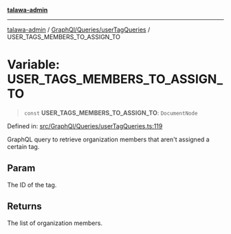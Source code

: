 [**talawa-admin**](../../../../README.md)

***

[talawa-admin](../../../../README.md) / [GraphQl/Queries/userTagQueries](../README.md) / USER\_TAGS\_MEMBERS\_TO\_ASSIGN\_TO

# Variable: USER\_TAGS\_MEMBERS\_TO\_ASSIGN\_TO

> `const` **USER\_TAGS\_MEMBERS\_TO\_ASSIGN\_TO**: `DocumentNode`

Defined in: [src/GraphQl/Queries/userTagQueries.ts:119](https://github.com/gautam-divyanshu/talawa-admin/blob/9fef64ff9fb30eb3195cc9100606d8b7a89bca79/src/GraphQl/Queries/userTagQueries.ts#L119)

GraphQL query to retrieve organization members that aren't assigned a certain tag.

## Param

The ID of the tag.

## Returns

The list of organization members.
